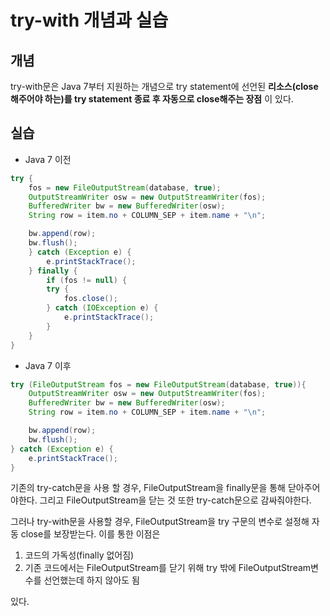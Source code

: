 # try-with 개념과 실습

## 개념
try-with문은 Java 7부터 지원하는 개념으로 try statement에 선언된 **리소스(close해주어야 하는)를 try statement 종료 후 자동으로 close해주는 장점** 이 있다.

## 실습
- Java 7 이전
```Java
try {
    fos = new FileOutputStream(database, true);
    OutputStreamWriter osw = new OutputStreamWriter(fos);
    BufferedWriter bw = new BufferedWriter(osw);
    String row = item.no + COLUMN_SEP + item.name + "\n";

    bw.append(row);
    bw.flush();
    } catch (Exception e) {
        e.printStackTrace();
    } finally {
        if (fos != null) {
        try {
            fos.close();
        } catch (IOException e) {
            e.printStackTrace();
        }
    }
}
```

- Java 7 이후
```Java
try (FileOutputStream fos = new FileOutputStream(database, true)){
    OutputStreamWriter osw = new OutputStreamWriter(fos);
    BufferedWriter bw = new BufferedWriter(osw);
    String row = item.no + COLUMN_SEP + item.name + "\n";

    bw.append(row);
    bw.flush();
} catch (Exception e) {
    e.printStackTrace();
}
```

기존의 try-catch문을 사용 할 경우, FileOutputStream을 finally문을 통해 닫아주어야한다. 그리고 FileOutputStream을 닫는 것 또한 try-catch문으로 감싸줘야한다. </br>

그러나 try-with문을 사용할 경우, FileOutputStream을 try 구문의 변수로 설정해 자동 close를 보장받는다. 이를 통한 이점은 </br>
1) 코드의 가독성(finally 없어짐)</br>
2) 기존 코드에서는 FileOutputStream를 닫기 위해 try 밖에 FileOutputStream변수를 선언했는데 하지 않아도 됨

있다.
